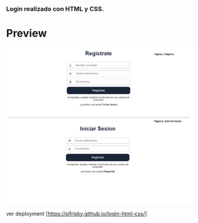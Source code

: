 ### Login realizado con HTML y CSS.

# Preview

![](docs/screenshot.png)

ver deployment [https://sifrisky.github.io/login-html-css/]
